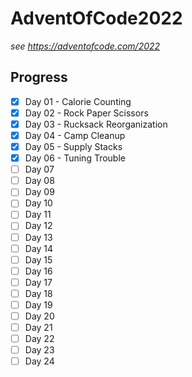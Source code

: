 # AdventOfCode2022

_see https://adventofcode.com/2022_

## Progress

-   [x] Day 01 - Calorie Counting
-   [x] Day 02 - Rock Paper Scissors
-   [x] Day 03 - Rucksack Reorganization
-   [x] Day 04 - Camp Cleanup
-   [x] Day 05 - Supply Stacks
-   [x] Day 06 - Tuning Trouble
-   [ ] Day 07
-   [ ] Day 08
-   [ ] Day 09
-   [ ] Day 10
-   [ ] Day 11
-   [ ] Day 12
-   [ ] Day 13
-   [ ] Day 14
-   [ ] Day 15
-   [ ] Day 16
-   [ ] Day 17
-   [ ] Day 18
-   [ ] Day 19
-   [ ] Day 20
-   [ ] Day 21
-   [ ] Day 22
-   [ ] Day 23
-   [ ] Day 24
